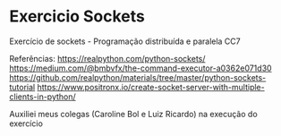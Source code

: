 # Exercicio Sockets
Exercício de sockets - Programação distribuída e paralela CC7

Referências:
https://realpython.com/python-sockets/
https://medium.com/@bmbvfx/the-command-executor-a0362e071d30
https://github.com/realpython/materials/tree/master/python-sockets-tutorial
https://www.positronx.io/create-socket-server-with-multiple-clients-in-python/

Auxiliei meus colegas (Caroline Bol e Luiz Ricardo) na execução do exercício
